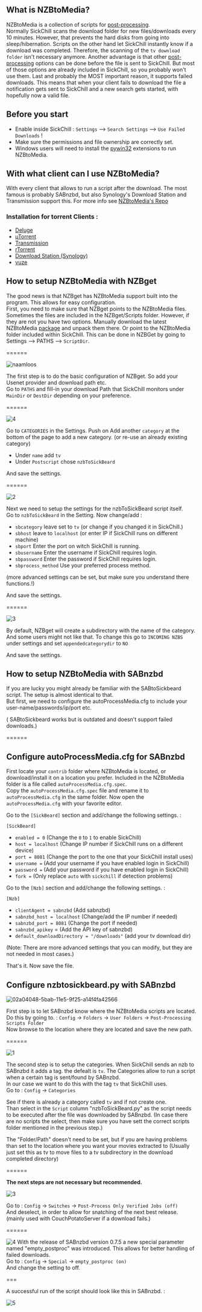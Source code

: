 ## What is NZBtoMedia?

NZBtoMedia is a collection of scripts for [post-processing](https://github.com/SickChill/SickChill/wiki/Post-Processing).  
Normally SickChill scans the download folder for new files/downloads every 10 minutes. However, that prevents the hard disks from going into sleep/hibernation. Scripts on the other hand let SickChill instantly know if a download was completed. Therefore, the scanning of the `tv download folder` isn't necessary anymore.
Another advantage is that other [post-processing](https://github.com/SickChill/SickChill/wiki/Post-Processing) options can be done before the file is sent to SickChill. But most of those options are already included in SickChill, so you probably won't use them.
Last and probably the MOST important reason, it supports failed downloads. This means that when your client fails to download the file a notification gets sent to SickChill and a new search gets started, with hopefully now a valid file.

## Before you start

- Enable inside SickChill : `Settings` --> `Search Settings` --> `Use Failed Downloads` !
- Make sure the permissions and file ownership are correctly set.
- Windows users will need to install the [pywin32](https://sourceforge.net/projects/pywin32/files/pywin32/) extensions to run NZBtoMedia.

## With what client can I use NZBtoMedia?

With every client that allows to run a script after the download. The most famous is probably SABnzbd, but also Synology's Download Station and Transmission support this.
For more info see [NZBtoMedia's Repo](https://github.com/clinton-hall/nzbToMedia/wiki#downloaders)

### Installation for torrent Clients :

- [Deluge](https://github.com/clinton-hall/nzbToMedia/wiki/deluge)
- [µTorrent](https://github.com/clinton-hall/nzbToMedia/wiki/utorrent)
- [Transmission](https://github.com/clinton-hall/nzbToMedia/wiki/transmission)
- [rTorrent](https://github.com/clinton-hall/nzbToMedia/wiki/rtorrent)
- [Download Station (Synology)](https://github.com/clinton-hall/nzbToMedia/wiki/Download-Station)
- [vuze](https://github.com/clinton-hall/nzbToMedia/wiki/vuze)

## How to setup NZBtoMedia with NZBget

The good news is that NZBget has NZBtoMedia support built into the program. This allows for easy configuration.  
First, you need to make sure that NZBget points to the NZBtoMedia files. Sometimes the files are included in the NZBget/Scripts folder. However, if they are not you have two options. Manually download the latest NZBtoMedia [package](https://github.com/clinton-hall/nzbToMedia/archive/master.zip) and unpack them there. Or point to the NZBtoMedia folder included within SickChill. This can be done in NZBGet by going to Settings --> PATHS --> `ScriptDir`.

======

![naamloos](https://cloud.githubusercontent.com/assets/7928052/13014408/f9a0cfb0-d1b3-11e5-915a-bc695e77b4ba.png)

The first step is to do the basic configuration of NZBget. So add your Usenet provider and download path etc.  
Go to `PATHS` and fill-in your download Path that SickChill monitors under `MainDir` or `DestDir` depending on your preference.

======

![4](https://cloud.githubusercontent.com/assets/7928052/13014407/f99d1d34-d1b3-11e5-9fc7-7366fb786ebe.png)

Go to `CATEGORIES` in the Settings. Push on Add another `category` at the bottom of the page to add a new category. (or re-use an already existing category)

- Under `name` add `tv`
- Under `Postscript` chose `nzbToSickBeard`

And save the settings.

======

![2](https://cloud.githubusercontent.com/assets/7928052/13014403/f995f324-d1b3-11e5-9917-fdcb71d9aabe.png)

Next we need to setup the settings for the nzbToSickBeard script itself.  
Go to `nzbToSickBeard` in the Setting. Now change/add :

- `sbcategory` leave set to `tv` (or change if you changed it in SickChill.)
- `sbhost` leave to `localhost` (or enter IP if SickChill runs on different machine)
- `sbport` Enter the port on witch SickChill is running.
- `sbusername` Enter the username if SickChill requires login.
- `sbpassword` Enter the password if SickChill requires login.
- `sbprocess_method` Use your preferred process method.

(more advanced settings can be set, but make sure you understand there functions.!)

And save the settings.

======

![3](https://cloud.githubusercontent.com/assets/7928052/13014404/f99896ec-d1b3-11e5-8d84-7bab89f35121.png)

By default, NZBget will create a subdirectory with the name of the category. And some users might not like that. To change this go to `INCOMING NZBS` under settings and set `appendedcategorydir` to `NO`

And save the settings.

## How to setup NZBtoMedia with SABnzbd

If you are lucky you might already be familiar with the SABtoSickbeard script. The setup is almost identical to that.  
But first, we need to configure the autoProcessMedia.cfg to include your user-name/passwords/ip/port etc.

( SABtoSickbeard works but is outdated and doesn't support failed downloads.)

======

## Configure autoProcessMedia.cfg for SABnzbd

First locate your `contrib` folder where NZBtoMedia is located, or download/install it on a location you prefer. Included in the NZBtoMedia folder is a file called `autoProcessMedia.cfg.spec`.  
Copy the `autoProcessMedia.cfg.spec` file and rename it to `autoProcessMedia.cfg` in the same folder.
Now open the `autoProcessMedia.cfg` with your favorite editor.

Go to the `[SickBeard]` section and add/change the following settings. :

`[SickBeard]`

- `enabled = 0` (Change the `0` to `1` to enable SickChill)
- `host = localhost` (Change IP number if SickChill runs on a different device)
- `port = 8081` (Change the port to the one that your SickChill install uses)
- `username =` (Add your username if you have enabled login in SickChill)
- `password =` (Add your password if you have enabled login in SickChill)
- `fork =` (Only replace `auto` with `sickchill` if detection problems)

Go to the `[Nzb]` section and add/change the following settings. :

`[Nzb]`

- `clientAgent = sabnzbd` (Add sabnzbd)
- `sabnzbd_host = localhost` (Change/add the IP number if needed)
- `sabnzbd_port = 8081` (Change the port if needed)
- `sabnzbd_apikey` = (Add the API key of sabnzbd)
- `default_downloadDirectory = "/downloads"` (add your tv download dir)

(Note: There are more advanced settings that you can modify, but they are not needed in most cases.)

That's it. Now save the file.

## Configure nzbtosickbeard.py with SABnzbd

![02a04048-5bab-11e5-9f25-a14f4fa42566](https://cloud.githubusercontent.com/assets/7928052/13014406/f99c4288-d1b3-11e5-8f68-dde9be0fe691.png)

First step is to let SABnzbd know where the NZBtoMedia scripts are located.  
Do this by going to. : `Config` -> `Folders` -> `User Folders` -> `Post-Processing Scripts Folder`  
Now browse to the location where they are located and save the new path.

======

![1](https://cloud.githubusercontent.com/assets/7928052/13014405/f99ac868-d1b3-11e5-841f-d566aed5f04c.png)

The second step is to setup the categories. When SickChill sends an nzb to SABnzbd it adds a tag. the defealt is `tv`. The Categories allow to run a script when a certain tag is sent/found by SABnzbd.  
In our case we want to do this with the tag `tv` that SickChill uses.  
Go to : `Config` -> `Categories`

See if there is already a category called `tv` and if not create one.  
Than select in the `Script` column "nzbToSickBeard.py" as the script needs to be executed after the file was downloaded by SABnzbd. (In case there are no scripts the select, then make sure you have sett the correct scripts folder mentioned in the previous step.)

The "Folder/Path" doesn't need to be set, but if you are having problems than set to the location where you want your movies extracted to (Usually just set this as tv to move files to a tv subdirectory in the download completed directory)

======

**The next steps are not necessary but recommended.**

![3](https://cloud.githubusercontent.com/assets/7928052/13014409/f9abfca0-d1b3-11e5-93c8-ad8e47836327.png)

Go to : `Config` -> `Switches` -> `Post-Process Only Verified Jobs (off)`  
And deselect, in order to allow for snatching of the next best release. (mainly used with CouchPotatoServer if a download fails.)

======

![4](https://cloud.githubusercontent.com/assets/7928052/13014410/f9ae3d94-d1b3-11e5-9713-896c133465c8.png)
With the release of SABnzbd version 0.7.5 a new special parameter named "empty_postproc" was introduced. This allows for better handling of failed downloads.  
Go to : `Config` -> `Special` -> `empty_postproc (on)`  
And change the setting to off.

===

A successful run of the script should look like this in SABnzbd. :

![5](https://cloud.githubusercontent.com/assets/7928052/13014411/f9afd71c-d1b3-11e5-89bf-643f2bf13603.png)
